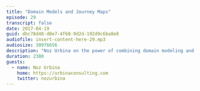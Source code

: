```yaml
---
title: "Domain Models and Journey Maps"
episode: 29
transcript: false
date: 2017-04-19
guid: dbc78d48-d0e7-4f68-9d2d-192d9c6ba8e8
audiofile: insert-content-here-29.mp3
audiosize: 30976656
description: "Noz Urbina on the power of combining domain modeling and customer journeys for modeling structured content."
duration: 2380
guests: 
  - name: Noz Urbina
    home: https://urbinaconsulting.com
    twitter: nozurbina
---
```

